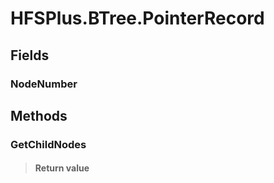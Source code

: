 ﻿


# HFSPlus.BTree.PointerRecord

## Fields

### NodeNumber

## Methods


### GetChildNodes

> #### Return value
> 